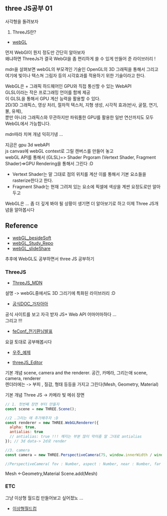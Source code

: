## three JS공부 01

사각형을 돌려보자

1. ThreeJS란?

- [webGL](https://developer.mozilla.org/ko/docs/Learn/WebGL)

먼저 WebGl이 뭔지 정도만 간단히 알아보자<br>
왜냐하면 ThreeJs가 결국 WebGl을 좀 편리하게 쓸 수 있게 만들어 준 라이브러리 !<br>

mdn을 살펴보면 webGL의 부모격인 기술인 OpenGL의 3D 그래픽을 통해서 그리고 여기에 빛이나 텍스쳐 그림자 등의 시각효과를 적용하기 위한 기술이라고 한다. <br>

WebGL은 + 그래픽 하드웨어인 GPU와 직접 통신할 수 있는 WebAPI<br>
GLSL이라는 작은 프로그래밍 언어를 함께 제공 <br>
이 GLSL을 통해서 GPU 계산 능력을 활용할 수 있다. <br>
2D/3D 그래픽스, 영상 처리, 절차적 텍스처, 지형 생성, 시각적 효과(반사, 굴절, 연기, 불, 유체),<br>
뿐만 아니라 그래픽스와 무관하지만 파워풀한 GPU를 활용한 일반 연산까지도 모두 WebGL에서 가능합니다.<br>

mdn따라 치며 개념 익히기넹 ...<br>

지금은 gpu 3d webAPI <br>
js canvas에 webGL context로 그릴 캔버스를 만들어 놓고 <br>
webGL API를 통해서 (GLSL)=> Shader Prgoram (Vertext Shader, Fragment Shader)=>GPU Rendering을 통해서 그린다 :D<br>

- Vertext Shader는 말 그대로 점의 위치를 계산 이를 통해서 기본 요소들을 rasterize한다고 한다.
- Fragment Shadr는 현재 그려져 있는 요소에 픽셀에 색상을 계싼
  요정도로만 알아두고

WebGL은 ... 좀 더 깊게 봐야 될 상황이 생기면 더 알아보기로 하고 이제 Three JS개념을 알아봅시다 <br>

## Reference

- [webGL_besideSoft](https://www.bsidesoft.com/?cat=50)
- [webGL_Study_Repo](https://github.com/hanmomhanda/WebGL-Study)
- [webGL_slideShare](https://www.slideshare.net/hanmomhanda/web-gl-42962918)

추후에 WebGL도 공부하면서 three JS 공부하기

### ThreeJS

- [ThreeJS_MDN](https://developer.mozilla.org/en-US/docs/Glossary/Three_js)

설명 -> webGL중에서도 3D 그리기에 특화된 라이브러리 :D<br>

- [공식DOC\_가자아아](https://threejs.org/)

공식 사이트를 보고 자극 받자 JS+ Web API 어마어마하다 ...<br>
그리고 !!!

- [feConf\_전기환님발표](https://docs.google.com/presentation/d/1dAX9mid8tf2JaVGusy6rN_GeZPHcI3M9sY9Q2z02huU/edit)

요걸 토대로 공부해봅시다

- [우주\_예제](https://codepen.io/yahao2512/pen/NOawoy)

- [threeJS_Editor](https://threejs.org/editor/)

기본 개념 scene, camera and the renderer.
공간, 카메라, 그리는애 scene, camera, renderer<br>
렌더러에는 -> 부피 , 질감, 형태 등등을 가지고 그린다(Mesh, Geometry, Material)<br>

기본 개념 Three JS -> 카메라 빛 메쉬 장면<br>

```js
// 1. 첫번째 장면 부터 만들자
const scene = new THREE.Scene();

//2 .그리는 애 추가해주자 :D
const renderer = new THREE.WebGLRenderer({
  alpha: true,
  antialias: true
  // antialias: true !!! 깨지는 부분 많이 막아줌 말 그대로 antialias
}); // 3d data-> 2d로 render

//3. camera
const camera = new THREE.PerspectiveCamera(75, window.innerWidth / window.innerHeight, 0.1, 1000);

//PerspectiveCamera( fov : Number, aspect : Number, near : Number, far : Number )
```

Mesh <-Geometry,Material
Scene.add(Mesh)

### ETC

그냥 이상형 월드컵 만들어보고 싶어졌노 ...

- [이상형월드컵](https://news.joins.com/DigitalSpecial/301)
